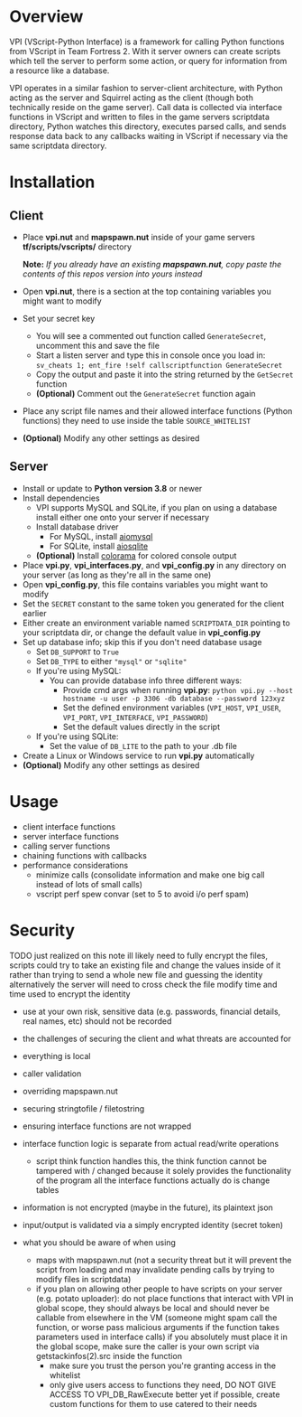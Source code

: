 # Overview
VPI (VScript-Python Interface) is a framework for calling Python functions from VScript in Team Fortress 2. With it server owners can create scripts which tell the server to perform some action, or query for information from a resource like a database.

VPI operates in a similar fashion to server-client architecture, with Python acting as the server and Squirrel acting as the client (though both technically reside on the game server). Call data is collected via interface functions in VScript and written to files in the game servers scriptdata directory, Python watches this directory, executes parsed calls, and sends response data back to any callbacks waiting in VScript if necessary via the same scriptdata directory.

# Installation
## Client
- Place **vpi.nut** and **mapspawn.nut** inside of your game servers **tf/scripts/vscripts/** directory

  **Note:** *If you already have an existing **mapspawn.nut**, copy paste the contents of this repos version into yours instead*
- Open **vpi.nut**, there is a section at the top containing variables you might want to modify
- Set your secret key
  - You will see a commented out function called `GenerateSecret`, uncomment this and save the file
  - Start a listen server and type this in console once you load in: `sv_cheats 1; ent_fire !self callscriptfunction GenerateSecret`
  - Copy the output and paste it into the string returned by the `GetSecret` function
  - **(Optional)** Comment out the `GenerateSecret` function again
- Place any script file names and their allowed interface functions (Python functions) they need to use inside the table `SOURCE_WHITELIST`
- **(Optional)** Modify any other settings as desired
## Server
- Install or update to **Python version 3.8** or newer
- Install dependencies
  - VPI supports MySQL and SQLite, if you plan on using a database install either one onto your server if necessary
  - Install database driver
    - For MySQL, install [aiomysql](https://pypi.org/project/aiomysql/)
    - For SQLite, install [aiosqlite](https://pypi.org/project/aiosqlite/)
  - **(Optional)** Install [colorama](https://pypi.org/project/colorama/) for colored console output
- Place **vpi.py**, **vpi_interfaces.py**, and **vpi_config.py** in any directory on your server (as long as they're all in the same one)
- Open **vpi_config.py**, this file contains variables you might want to modify
- Set the `SECRET` constant to the same token you generated for the client earlier
- Either create an environment variable named `SCRIPTDATA_DIR` pointing to your scriptdata dir, or change the default value in **vpi_config.py**
- Set up database info; skip this if you don't need database usage
  - Set `DB_SUPPORT` to `True`
  - Set `DB_TYPE` to either `"mysql"` or `"sqlite"`
  - If you're using MySQL:
    - You can provide database info three different ways:
      - Provide cmd args when running **vpi.py**: `python vpi.py --host hostname -u user -p 3306 -db database --password 123xyz`
      - Set the defined environment variables (`VPI_HOST`, `VPI_USER`, `VPI_PORT`, `VPI_INTERFACE`, `VPI_PASSWORD`)
      - Set the default values directly in the script
  - If you're using SQLite:
    - Set the value of `DB_LITE` to the path to your .db file
- Create a Linux or Windows service to run **vpi.py** automatically
- **(Optional)** Modify any other settings as desired

# Usage
- client interface functions
- server interface functions
- calling server functions
- chaining functions with callbacks
- performance considerations
  - minimize calls (consolidate information and make one big call instead of lots of small calls)
  - vscript perf spew convar (set to 5 to avoid i/o perf spam)

# Security
  TODO just realized on this note ill likely need to fully encrypt the files, scripts could try to take an existing file and change the values inside of it
  rather than trying to send a whole new file and guessing the identity
  alternatively the server will need to cross check the file modify time and time used to encrypt the identity

- use at your own risk, sensitive data (e.g. passwords, financial details, real names, etc) should not be recorded

- the challenges of securing the client and what threats are accounted for
- everything is local
- caller validation
- overriding mapspawn.nut
- securing stringtofile / filetostring
- ensuring interface functions are not wrapped
- interface function logic is separate from actual read/write operations
  - script think function handles this, the think function cannot be tampered with / changed because it solely provides the functionality of the program
  all the interface functions actually do is change tables
- information is not encrypted (maybe in the future), its plaintext json
- input/output is validated via a simply encrypted identity (secret token)

- what you should be aware of when using
  - maps with mapspawn.nut (not a security threat but it will prevent the script from loading and may invalidate pending calls by trying to modify files in scriptdata)
  - if you plan on allowing other people to have scripts on your server (e.g. potato uploader):
    do not place functions that interact with VPI in global scope, they should always be local and should never be callable from elsewhere in the VM
      (someone might spam call the function, or worse pass malicious arguments if the function takes parameters used in interface calls)
      if you absolutely must place it in the global scope, make sure the caller is your own script via getstackinfos(2).src inside the function
    - make sure you trust the person you're granting access in the whitelist
    - only give users access to functions they need, DO NOT GIVE ACCESS TO VPI_DB_RawExecute
      better yet if possible, create custom functions for them to use catered to their needs
